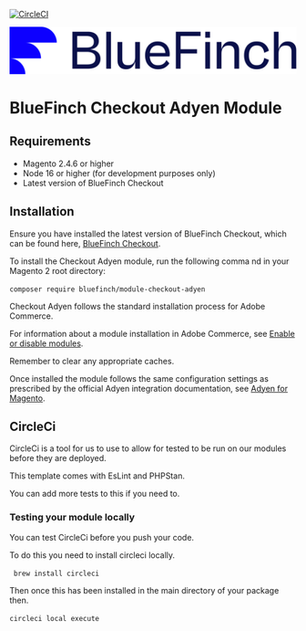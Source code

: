 [![CircleCI](https://dl.circleci.com/status-badge/img/gh/bluefinchcommerce/module-checkout-adyen/tree/main.svg?style=svg&circle-token=CCIPRJ_Cmqt1nhoUVKpy4YUYkmPE8_a696d6ac2b4c7f9d57979c25a35167a4be7c14dc)](https://dl.circleci.com/status-badge/redirect/gh/bluefinchcommerce/module-checkout-adyen/tree/main)

![Checkout Powered by BlueFinch](./assets/logo.svg)

# BlueFinch Checkout Adyen Module

## Requirements

- Magento 2.4.6 or higher
- Node 16 or higher (for development purposes only)
- Latest version of BlueFinch Checkout

## Installation

Ensure you have installed the latest version of BlueFinch Checkout, which can be found here, [BlueFinch Checkout](https://github.com/bluefinchcommerce/module-checkout).

To install the Checkout Adyen module, run the following comma     nd in your Magento 2 root directory:

``` composer require bluefinch/module-checkout-adyen ```

Checkout Adyen follows the standard installation process for Adobe Commerce.

For information about a module installation in Adobe Commerce, see [Enable or disable modules](https://experienceleague.adobe.com/en/docs/commerce-operations/installation-guide/tutorials/manage-modules).

Remember to clear any appropriate caches.

Once installed the module follows the same configuration settings as prescribed by the official Adyen integration documentation, see [Adyen for Magento](https://docs.adyen.com/plugins/adobe-commerce/).

## CircleCi

CircleCi is a tool for us to use to allow for tested to be run on our modules before they are deployed.

This template comes with EsLint and PHPStan.

You can add more tests to this if you need to.


### Testing your module locally

You can test CircleCi before you push your code.

To do this you need to install circleci locally.

``` brew install circleci```

Then once this has been installed in the main directory of your package then.

```circleci local execute```

